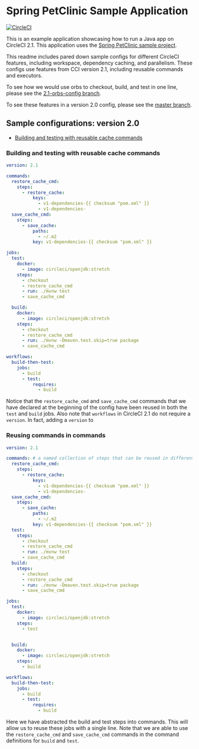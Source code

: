 
# Spring PetClinic Sample Application
 
[![CircleCI](https://circleci.com/gh/annapamma/spring-petclinic.svg?style=svg)](https://circleci.com/gh/annapamma/spring-petclinic)

This is an example application showcasing how to run a Java app on CircleCI 2.1. This application uses the [Spring PetClinic sample project](https://projects.spring.io/spring-petclinic/).

This readme includes pared down sample configs for different CircleCI features, including workspace, dependency caching, and parallelism. 
These configs use features from CCI version 2.1, including reusable commands and executors.

To see how we would use orbs to checkout, build, and test in one line, please see the [2.1-orbs-config branch](https://github.com/annapamma/spring-petclinic/tree/2.1-orbs-config).

To see these features in a version 2.0 config, please see the [master branch](https://github.com/annapamma/spring-petclinic/tree/master).

## Sample configurations: version 2.0
- [Building and testing with reusable cache commands](#building-and-testing-with-reusable-cache-commands)


### Building and testing with reusable cache commands
```yaml
version: 2.1

commands:
  restore_cache_cmd:
    steps:
      - restore_cache:
          keys:
            - v1-dependencies-{{ checksum "pom.xml" }}
            - v1-dependencies-
  save_cache_cmd:
    steps:
      - save_cache:
          paths:
            - ~/.m2
          key: v1-dependencies-{{ checksum "pom.xml" }}

jobs:
  test:
    docker:
      - image: circleci/openjdk:stretch
    steps:
      - checkout
      - restore_cache_cmd
      - run: ./mvnw test
      - save_cache_cmd

  build:
    docker:
      - image: circleci/openjdk:stretch
    steps:
      - checkout
      - restore_cache_cmd
      - run: ./mvnw -Dmaven.test.skip=true package
      - save_cache_cmd

workflows:
  build-then-test:
    jobs:
      - build
      - test:
          requires:
            - build
```
Notice that the `restore_cache_cmd` and `save_cache_cmd` commands that we have declared at the beginning of the config have been reused in both the `test` and `build` jobs.
Also note that `workflows` in CircleCI 2.1 do not require a `version`. In fact, adding a `version` to 

### Reusing commands in commands
```yaml
version: 2.1

commands: # a named collection of steps that can be reused in different jobs
  restore_cache_cmd:
    steps:
      - restore_cache:
          keys:
            - v1-dependencies-{{ checksum "pom.xml" }}
            - v1-dependencies-
  save_cache_cmd:
    steps:
      - save_cache:
          paths:
            - ~/.m2
          key: v1-dependencies-{{ checksum "pom.xml" }}
  test:
    steps:
      - checkout
      - restore_cache_cmd
      - run: ./mvnw test
      - save_cache_cmd
  build:
    steps:
      - checkout
      - restore_cache_cmd
      - run: ./mvnw -Dmaven.test.skip=true package
      - save_cache_cmd

jobs:
  test:
    docker:
      - image: circleci/openjdk:stretch
    steps:
      - test


  build:
    docker:
      - image: circleci/openjdk:stretch
    steps:
      - build

workflows:
  build-then-test:
    jobs:
      - build
      - test:
          requires:
            - build
```
Here we have abstracted the build and test steps into commands. 
This will allow us to reuse these jobs with a single line. 
Note that we are able to use the `restore_cache_cmd` and `save_cache_cmd` commands in the command definitions for `build` and `test`.

